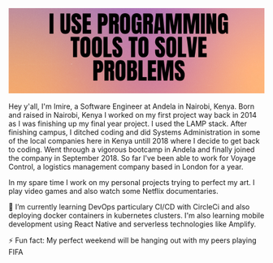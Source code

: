 ![I use programming to solve problems](./images/profile.png)

Hey y'all, I'm Imire, a Software Engineer at Andela in Nairobi, Kenya. Born and raised in Nairobi, Kenya I worked on my first project way back in 2014 as I was finishing up my final year project. I used the LAMP stack. After finishing campus, I ditched coding and did Systems Administration in some of the local companies here in Kenya untill 2018 where I decide to get back to coding. Went through a vigorous bootcamp in Andela and finally joined the company in September 2018. So far I've been able to work for Voyage Control, a logistics management company based in London for a year.

In my spare time I work on my personal projects trying to perfect my art. I play video games and also watch some Netflix documentaries.

🌱 I’m currently learning DevOps particulary CI/CD with CircleCi and also deploying docker containers in kubernetes clusters. I'm also learning mobile development using React Native and serverless technologies like Amplify.

⚡ Fun fact: My perfect weekend will be hanging out with my peers playing FIFA

<!--
**imireallan/imireallan** is a ✨ _special_ ✨ repository because its `README.md` (this file) appears on your GitHub profile.

Here are some ideas to get you started:

- 🔭 I’m currently working on ...
- 🌱 I’m currently learning ...
- 👯 I’m looking to collaborate on ...
- 🤔 I’m looking for help with ...
- 💬 Ask me about ...
- 📫 How to reach me: ...
- 😄 Pronouns: ...
- ⚡ Fun fact: ...
-->
